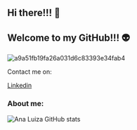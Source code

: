 ## Hi there!!! :rocket:
## Welcome to my GitHub!!! :alien:

![a9a51fb19fa26a031d6c83393e34fab4](https://user-images.githubusercontent.com/60478797/113616470-7d026080-962b-11eb-83f5-80662a2f0b5d.gif)

Contact me on:

[Linkedin](https://www.linkedin.com/in/analuizafariacalixto/)



### About me:

![Ana Luiza GitHub stats](https://github-readme-stats.vercel.app/api?username=annielu2&show_icons=true&theme=dracula)
